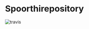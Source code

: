 # Spoorthirepository
![travis](https://travis-ci.org/Spoorthicg/Spoorthirepository.svg?branch=master)

